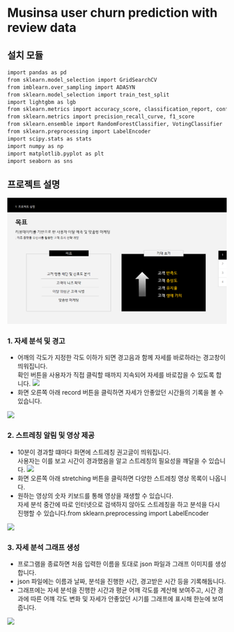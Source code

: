 # Musinsa user churn prediction with review data


## 설치 모듈

```sh
import pandas as pd
from sklearn.model_selection import GridSearchCV
from imblearn.over_sampling import ADASYN
from sklearn.model_selection import train_test_split
import lightgbm as lgb
from sklearn.metrics import accuracy_score, classification_report, confusion_matrix
from sklearn.metrics import precision_recall_curve, f1_score
from sklearn.ensemble import RandomForestClassifier, VotingClassifier
from sklearn.preprocessing import LabelEncoder
import scipy.stats as stats
import numpy as np
import matplotlib.pyplot as plt
import seaborn as sns

```

## 프로젝트 설명

<img src="https://github.com/NaYeojung/musinsa-churn-prediction/blob/88438f5918f60a79ecad3308bfe777b18ce321fd/asset/1.png">

### 1. 자세 분석 및 경고 <br>
- 어깨의 각도가 지정한 각도 이하가 되면 경고음과 함께 자세를 바로하라는 경고창이 띄워집니다. <br>
확인 버튼을 사용자가 직접 클릭할 때까지 지속되어 자세를 바로잡을 수 있도록 합니다.
<img src="https://github.com/NaYeojung/Posture-analysis-program/assets/107746494/af75e580-34ab-4621-8b56-63febe18edf7" width="480px"><br>
- 화면 오른쪽 아래 record 버튼을 클릭하면 자세가 안좋았던 시간들의 기록을 볼 수 있습니다.
<img src="https://github.com/NaYeojung/Posture-analysis-program/assets/107746494/52d34a27-e9c4-4a23-8286-a5dbe0e51503" width="480px">

### 2. 스트레칭 알림 및 영상 제공 <br>
- 10분이 경과할 떄마다 화면에 스트레칭 권고글이 띄워집니다.<br>
사용자는 이를 보고 시간이 경과했음을 알고 스트레칭의 필요성을 꺠달을 수 있습니다.
<img src="https://github.com/NaYeojung/Posture-analysis-program/assets/107746494/1b2b7779-60bc-417b-b1d2-b401220a9529" width="480px"><br>
- 화면 오른쪽 아래 stretching 버튼을 클릭하면 다양한 스트레칭 영상 목록이 나옵니다.<br>
- 원하는 영상의 숫자 키보드를 통해 영상을 재생할 수 있습니다.<br>
 자세 분석 중간에 따로 인터넷으로 검색하지 않아도 스트레칭을 하고 분석을 다시 진행할 수 있습니다.from sklearn.preprocessing import LabelEncoder
<img src="https://github.com/NaYeojung/Posture-analysis-program/assets/107746494/aaa2d155-9da8-46d1-8597-086995c9416d" width="480px">

### 3. 자세 분석 그래프 생성
- 프로그램을 종료하면 처음 입력한 이름을 토대로 json 파일과 그래프 이미지를 생성합니다.
- json 파일에는 이름과 날짜, 분석을 진행한 시간, 경고받은 시간 등을 기록해둡니다.
- 그래프에는 자세 분석을 진행한 시간과 평균 어깨 각도를 계산해 보여주고, 시간 경과에 따른 어꺠 각도 변화 및 자세가 안좋았던 시기를 그래프에 표시해 한눈에 보여줍니다.
<img src="https://github.com/NaYeojung/Posture-analysis-program/assets/107746494/39372ba4-db43-44fe-8f8c-5b3f81bddbe3" width="550px">
